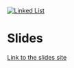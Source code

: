 [![Linked List](https://gitpitch.com/assets/badge.svg)](https://gitpitch.com/khalido394/in-60-seconds)

# Slides
<a target="_blank" href="https://gitpitch.com/khalido394/in-60-seconds#/">Link to the slides site</a>


